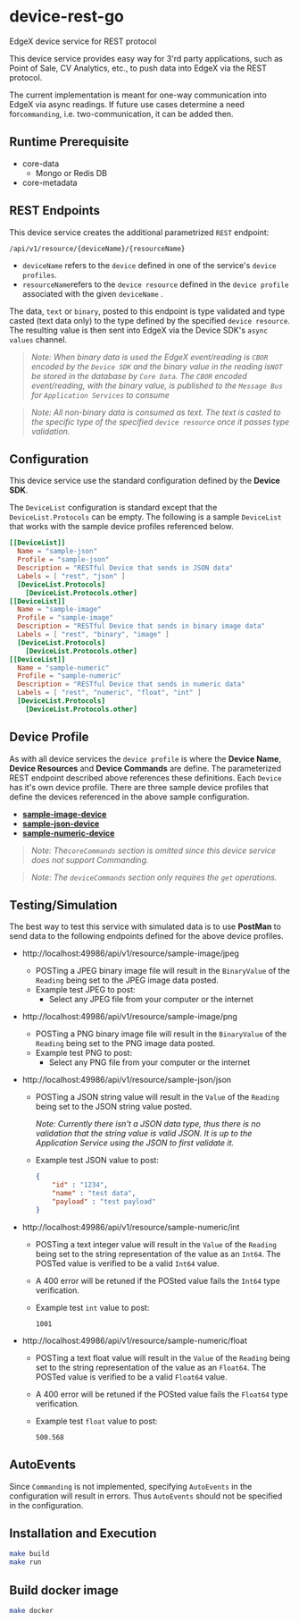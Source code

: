 # device-rest-go
EdgeX device service for REST protocol

This device service provides easy way for 3'rd party applications, such as Point of Sale, CV Analytics, etc., to push data into EdgeX via the REST protocol. 

The current implementation is meant for one-way communication into EdgeX via async readings. If future use cases determine a need for`commanding`, i.e. two-communication, it can be added then.

## Runtime Prerequisite

- core-data
  - Mongo or Redis DB
- core-metadata

## REST Endpoints

This device service creates the additional parametrized `REST` endpoint:

```
/api/v1/resource/{deviceName}/{resourceName}
```

- `deviceName` refers to the `device` defined in one of the service's `device profiles`.
- `resourceName`refers to the `device resource` defined in the `device profile` associated with the given `deviceName` .

The data, `text` or `binary`,  posted to this endpoint is type validated and type casted (text data only) to the type defined by the specified `device resource`. The resulting value is then sent into EdgeX via the Device SDK's `async values` channel. 

> *Note: When binary data is used the EdgeX event/reading is `CBOR` encoded by the `Device SDK` and the binary value in the reading is`NOT` be stored in the database by `Core Data`. The `CBOR` encoded event/reading, with the binary value, is published to the `Message Bus` for `Application Services` to consume*

> *Note: All non-binary data is consumed as text. The text is casted to the specific type of the specified `device resource` once it passes type validation.*

## Configuration

This device service use the standard configuration defined by the **Device SDK**. 

The `DeviceList` configuration is standard except that the `DeviceList.Protocols` can be empty. The following is a sample `DeviceList` that works with the sample device profiles referenced below.

```toml
[[DeviceList]]
  Name = "sample-json"
  Profile = "sample-json"
  Description = "RESTful Device that sends in JSON data"
  Labels = [ "rest", "json" ]
  [DeviceList.Protocols]
    [DeviceList.Protocols.other]
[[DeviceList]]
  Name = "sample-image"
  Profile = "sample-image"
  Description = "RESTful Device that sends in binary image data"
  Labels = [ "rest", "binary", "image" ]
  [DeviceList.Protocols]
    [DeviceList.Protocols.other]    
[[DeviceList]]
  Name = "sample-numeric"
  Profile = "sample-numeric"
  Description = "RESTful Device that sends in numeric data"
  Labels = [ "rest", "numeric", "float", "int" ]
  [DeviceList.Protocols]
    [DeviceList.Protocols.other]
```

## Device Profile

As with all device services the `device profile` is where the **Device Name**, **Device Resources** and **Device Commands** are define. The parameterized REST endpoint described above references these definitions. Each `Device` has it's own device profile. There are three sample device profiles that define the devices referenced in the above sample configuration.

- **[sample-image-device](./cmd/res/)**
- [**sample-json-device**](./cmd/res/sample-json-device.yaml)
- [**sample-numeric-device**](cmd/res/sample-numeric-device.yaml)

> *Note: The`coreCommands` section is omitted since this device service does not support Commanding.* 

> *Note: The `deviceCommands` section only requires the `get` operations.*

## Testing/Simulation

The best way to test this service with simulated data is to use **PostMan** to send data to the following endpoints defined for the above device profiles.

- http://localhost:49986/api/v1/resource/sample-image/jpeg

  - POSTing a JPEG binary image file will result in the `BinaryValue` of the `Reading` being set to the JPEG image data posted.
  - Example test JPEG to post:
    - Select any JPEG file from your computer or the internet

- http://localhost:49986/api/v1/resource/sample-image/png

  - POSTing a PNG binary image file will result in the `BinaryValue` of the `Reading` being set to the PNG image data posted.
  - Example test PNG to post:
    - Select any PNG file from your computer or the internet

- http://localhost:49986/api/v1/resource/sample-json/json

  - POSTing a JSON string value will result in the  `Value` of the `Reading` being set to the JSON string value posted.

    *Note: Currently there isn't a JSON data type, thus there is no validation that the string value is valid JSON. It is up to the Application Service using the JSON to first validate it.*
    
  - Example test JSON value to post:

    ```json
    {
    	"id" : "1234",
        "name" : "test data",
        "payload" : "test payload"
    }
    ```

- http://localhost:49986/api/v1/resource/sample-numeric/int
  - POSTing a text integer value will result in the  `Value` of the `Reading` being set to the string representation of the value as an `Int64`. The POSTed value is verified to be a valid `Int64` value. 
  
  - A 400 error will be retuned if the POSted value fails the `Int64` type verification.
  
  - Example test `int` value to post:
  
    ```
    1001
    ```
  
- http://localhost:49986/api/v1/resource/sample-numeric/float
  - POSTing a text float value will result in the  `Value` of the `Reading` being set to the string representation of the value as an `Float64`. The POSTed value is verified to be a valid `Float64` value. 
  
  - A 400 error will be retuned if the POSted value fails the `Float64` type verification.
  
  - Example test `float` value to post:
  
    ```
    500.568
    ```

## AutoEvents

Since `Commanding` is not implemented, specifying `AutoEvents` in the configuration will result in errors. Thus `AutoEvents` should not be specified in the configuration.

## Installation and Execution

```bash
make build
make run
```

## Build docker image

```bash
make docker
```

